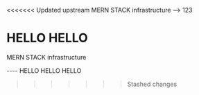 <<<<<<< Updated upstream
MERN STACK infrastructure --> 123


HELLO HELLO
=======
MERN STACK infrastructure

---- HELLO HELLO HELLO 
>>>>>>> Stashed changes
